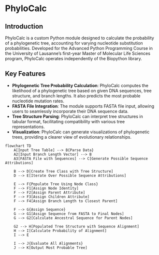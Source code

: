 # PhyloCalc

## Introduction
PhyloCalc is a custom Python module designed to calculate the probability of a phylogenetic tree, accounting for varying nucleotide substitution probabilities. Developed for the Advanced Python Programming Course in the University of Lausanne’s first-year Master of Molecular Life Sciences program, PhyloCalc operates independently of the Biopython library.

## Key Features
- **Phylogenetic Tree Probability Calculation**: PhyloCalc computes the likelihood of a phylogenetic tree based on given DNA sequences, tree structure, and branch lengths. It also predicts the most probable nucleotide mutation rates.
- **FASTA File Integration**: The module supports FASTA file input, allowing users to seamlessly incorporate their DNA sequence data.
- **Tree Structure Parsing**: PhyloCalc can interpret tree structures in tabular format, facilitating compatibility with various tree representations.
- **Visualization**: PhyloCalc can generate visualizations of phylogenetic trees, providing a clearer view of evolutionary relationships.

```mermaid
flowchart TD
    A[Input Tree Table] --> B{Parse Data}
    A2[Input Branch Length Vector] --> B
    A3[FASTA File with Sequences] --> C[Generate Possible Sequence Attributions]

    B --> D[Create Tree Class with Tree Structure]
    D --> E[Iterate Over Possible Sequence Attributions]

    E --> F{Populate Tree Using Node Class}
    F --> F1[Assign Node Identity]
    F --> F2[Assign Parent Attribute]
    F --> F3[Assign Children Attribute]
    F --> F4[Assign Branch Length to Closest Parent]
    
    F --> G{Assign Sequence}
    G --> G1[Assign Sequence from FASTA to Final Nodes]
    G --> G2[Calculate Ancestral Sequence for Parent Nodes]
    
    G2 --> H[Populated Tree Structure with Sequence Alignment]
    H --> I[Calculate Probability of Alignment]
    I --> E

    I --> J{Evaluate All Alignments}
    J --> K[Output Most Probable Tree]
```
